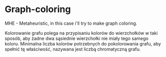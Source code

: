 # Graph-coloring
MHE - Metaheuristic, in this case i'll try to make graph coloring.

Kolorowanie grafu polega na przypisaniu kolorów do wierzchołków w taki sposób, aby żadne dwa sąsiednie wierzchołki nie miały tego samego koloru. Minimalna liczba kolorów potrzebnych do pokolorowania grafu, aby spełnić tę właściwość, nazywana jest liczbą chromatyczną grafu.
